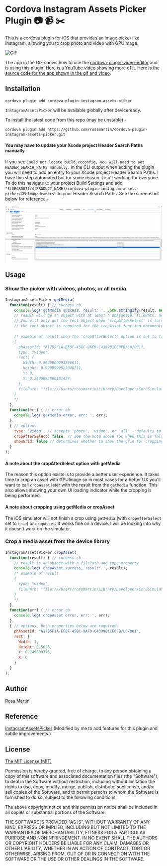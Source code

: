 # Cordova Instagram Assets Picker Plugin :camera: :video_camera: :scissors:

This is a cordova plugin for iOS that provides an image picker like Instagram, allowing you to crop photo and video with GPUImage.

![GIF](example.gif)

The app in the GIF shows how to use the [cordova-plugin-video-editor](https://github.com/jbavari/cordova-plugin-video-editor) and is using this plugin.  [Here is a YouTube video showing more of it](https://youtu.be/U0O2gG4N0JM).  [Here is the source code for the app shown in the gif and video](https://github.com/rossmartin/video-editor-ionic2).

## Installation
```
cordova plugin add cordova-plugin-instagram-assets-picker
```
`InstagramAssetsPicker` will be available globally after deviceready.

To install the latest code from this repo (may be unstable) -
```
cordova plugin add https://github.com/rossmartin/cordova-plugin-instagram-assets-picker.git
```

#### You may have to update your Xcode project Header Search Paths manually
If you see `Could not locate build.xcconfig, you will need to set HEADER_SEARCH_PATHS manually.` in the CLI output when adding the plugin you will need to add an entry to your Xcode project Header Search Paths.  I have this step automated but for some reason it isn't working for everyone.  To do this navigate to your project Build Settings and add `"$(SRCROOT)/$(PRODUCT_NAME)/cordova-plugin-instagram-assets-picker/GPUImageHeaders"` to your Header Search Paths.  See the screenshot below for reference -

![PNG](set-header-search-paths.png)

## Usage

### Show the picker with videos, photos, or all media

``` javascript
InstagramAssetsPicker.getMedia(
  function(result) { // success cb
    console.log('getMedia success, result: ', JSON.stringify(result, null, 2));
    // result will be an object with at least a phAssetId, filePath, and type property
    // you will only get the rect object when 'cropAfterSelect' is false
    // the rect object is required for the cropAsset function documented below

    /* example of result when the 'cropAfterSelect' option is set to false
    {
      phAssetId: "A1785F1A-EF0F-458C-9AF9-C439981CE0FB/L0/001",
      type: "video",
      rect: {
        Width: 0.5625000293366611,
        Height: 0.9999999823048711,
        Y: 0,
        X: 0.2496093880181434
      },
      filePath: "file:///Users/rossmartin/Library/Developer/CoreSimulator/Devices/6465544C-C262-4EA8-BA7C-8BAB4AB98597/data/Media/DCIM/100APPLE/IMG_0006.m4v"
    }
    */
  },
  function(err) { // error cb
    console.log('getMedia error, err: ', err);
  },
  { // options
    type: 'video', // accepts 'photo', 'video', or 'all' - defaults to all
    cropAfterSelect: false, // see the note above for when this is false - defaults to false
    showGrid: false // determines whether to show the grid for cropping - defaults to false
  }
);
```

#### A note about the cropAfterSelect option with getMedia
The reason this option exists is to provide a better user experience.  It takes time to crop an asset with GPUImage so in most cases for a better UX you'll want to call `cropAsset` later with the result from the `getMedia` function.  This also allows showing your own UI loading indicator while the cropping is being performed.

#### A note about cropping using getMedia or cropAsset
The iOS simulator will not finish a crop using `getMedia` (with `cropAfterSelect` set to `true`) or `cropAsset`.  It works fine on a device.  I will be looking into why it doesn't work on the simulator.

### Crop a media asset from the device library
```javascript
InstagramAssetsPicker.cropAsset(
  function(result) { // success cb
    // result is an object with a filePath and type property
    console.log('cropAsset success, result: ', result);
    /* example of result
    {
      type: "video",
      filePath: "file:///Users/rossmartin/Library/Developer/CoreSimulator/Devices/6465544C-C262-4EA8-BA7C-8BAB4AB98597/data/Media/DCIM/100APPLE/IMG_0006.m4v"
    }
    */
  },
  function(err) { // error cb
    console.log('cropAsset error, err: ', err);
  },
  { // options, both properties below are required
    phAssetId: "A1785F1A-EF0F-458C-9AF9-C439981CE0FB/L0/001",
    rect: {
      Width: 1,
      Height: 0.5625,
      Y: 0.249609375,
      X: 0
    }
  }
);
```

## Author

[Ross Martin](https://github.com/rossmartin)

## Reference

[InstagramAssetsPicker](https://github.com/Jexbat/InstagramAssetsPicker) (Modified by me to add features for this plugin and subtle improvements.)

## License

[The MIT License (MIT)](http://www.opensource.org/licenses/mit-license.html)

Permission is hereby granted, free of charge, to any person obtaining a copy
of this software and associated documentation files (the "Software"), to deal
in the Software without restriction, including without limitation the rights
to use, copy, modify, merge, publish, distribute, sublicense, and/or sell
copies of the Software, and to permit persons to whom the Software is
furnished to do so, subject to the following conditions:

The above copyright notice and this permission notice shall be included in
all copies or substantial portions of the Software.

THE SOFTWARE IS PROVIDED "AS IS", WITHOUT WARRANTY OF ANY KIND, EXPRESS OR
IMPLIED, INCLUDING BUT NOT LIMITED TO THE WARRANTIES OF MERCHANTABILITY,
FITNESS FOR A PARTICULAR PURPOSE AND NONINFRINGEMENT. IN NO EVENT SHALL THE
AUTHORS OR COPYRIGHT HOLDERS BE LIABLE FOR ANY CLAIM, DAMAGES OR OTHER
LIABILITY, WHETHER IN AN ACTION OF CONTRACT, TORT OR OTHERWISE, ARISING FROM,
OUT OF OR IN CONNECTION WITH THE SOFTWARE OR THE USE OR OTHER DEALINGS IN
THE SOFTWARE.
